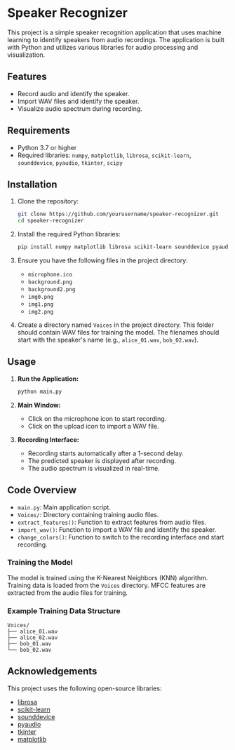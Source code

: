 # Speaker Recognizer

This project is a simple speaker recognition application that uses machine learning to identify speakers from audio recordings. The application is built with Python and utilizes various libraries for audio processing and visualization.

## Features

- Record audio and identify the speaker.
- Import WAV files and identify the speaker.
- Visualize audio spectrum during recording.


## Requirements

- Python 3.7 or higher
- Required libraries: `numpy`, `matplotlib`, `librosa`, `scikit-learn`, `sounddevice`, `pyaudio`, `tkinter`, `scipy`

## Installation

1. Clone the repository:

    ```sh
    git clone https://github.com/yourusername/speaker-recognizer.git
    cd speaker-recognizer
    ```

2. Install the required Python libraries:

    ```sh
    pip install numpy matplotlib librosa scikit-learn sounddevice pyaudio scipy
    ```

3. Ensure you have the following files in the project directory:

    - `microphone.ico`
    - `background.png`
    - `background2.png`
    - `img0.png`
    - `img1.png`
    - `img2.png`

4. Create a directory named `Voices` in the project directory. This folder should contain WAV files for training the model. The filenames should start with the speaker's name (e.g., `alice_01.wav`, `bob_02.wav`).

## Usage

1. **Run the Application:**

    ```sh
    python main.py
    ```

2. **Main Window:**
    - Click on the microphone icon to start recording.
    - Click on the upload icon to import a WAV file.

3. **Recording Interface:**
    - Recording starts automatically after a 1-second delay.
    - The predicted speaker is displayed after recording.
    - The audio spectrum is visualized in real-time.

## Code Overview

- `main.py`: Main application script.
- `Voices/`: Directory containing training audio files.
- `extract_features()`: Function to extract features from audio files.
- `import_wav()`: Function to import a WAV file and identify the speaker.
- `change_colors()`: Function to switch to the recording interface and start recording.

### Training the Model

The model is trained using the K-Nearest Neighbors (KNN) algorithm. Training data is loaded from the `Voices` directory. MFCC features are extracted from the audio files for training.

### Example Training Data Structure

```
Voices/
├── alice_01.wav
├── alice_02.wav
├── bob_01.wav
└── bob_02.wav
```

## Acknowledgements

This project uses the following open-source libraries:

- [librosa](https://librosa.org/)
- [scikit-learn](https://scikit-learn.org/)
- [sounddevice](https://python-sounddevice.readthedocs.io/)
- [pyaudio](http://people.csail.mit.edu/hubert/pyaudio/)
- [tkinter](https://docs.python.org/3/library/tkinter.html)
- [matplotlib](https://matplotlib.org/)
